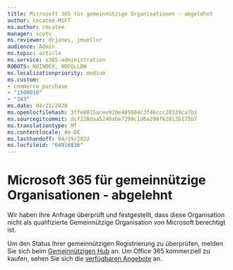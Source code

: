 ```yaml
---
title: Microsoft 365 für gemeinnützige Organisationen - abgelehnt
author: cmcatee-MSFT
ms.author: cmcatee
manager: scotv
ms.reviewer: drjones, jmueller
audience: Admin
ms.topic: article
ms.service: o365-administration
ROBOTS: NOINDEX, NOFOLLOW
ms.localizationpriority: medium
ms.custom:
- commerce_purchase
- "1500010"
- "343"
ms.date: 04/21/2020
ms.openlocfilehash: 3ffe8015acee910e485604c3f46ccc28339ca7b1
ms.sourcegitcommit: dcf228daa5240abe7299c1d6a298f61812b175b7
ms.translationtype: MT
ms.contentlocale: de-DE
ms.lasthandoff: 04/19/2022
ms.locfileid: "64916836"
---
```

# <a name="microsoft-365-for-nonprofits---declined"></a>Microsoft 365 für gemeinnützige Organisationen - abgelehnt

Wir haben Ihre Anfrage überprüft und festgestellt, dass diese Organisation nicht als qualifizierte Gemeinnützige Organisation von Microsoft berechtigt ist.

Um den Status Ihrer gemeinnützigen Registrierung zu überprüfen, melden Sie sich beim [Gemeinnützigen Hub](https://nonprofit.microsoft.com/) an. Um Office 365 kommerziell zu kaufen, sehen Sie sich die [verfügbaren Angebote](https://portal.office.com/AdminPortal/Home) an.
